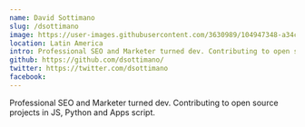 ```yaml
---
name: David Sottimano
slug: /dsottimano
image: https://user-images.githubusercontent.com/3630989/104947348-a34c2480-5989-11eb-91ad-ee9e430ee4ee.jpg
location: Latin America
intro: Professional SEO and Marketer turned dev. Contributing to open source projects in JS, Python and Apps script
github: https://github.com/dsottimano/
twitter: https://twitter.com/dsottimano
facebook: 
---
```


Professional SEO and Marketer turned dev. Contributing to open source projects in JS, Python and Apps script.
